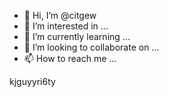 - 👋 Hi, I’m @citgew
- 👀 I’m interested in ...
- 🌱 I’m currently learning ...
- 💞️ I’m looking to collaborate on ...
- 📫 How to reach me ...

<!---
citgew/citgew is a ✨ special ✨ repository because its `README.md` (this file) appears on your GitHub profile.
You can click the Preview link to take a look at your changes.
--->
kjguyyri6ty
